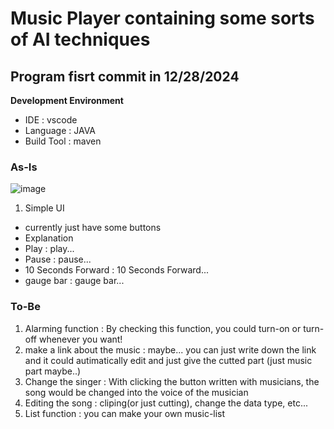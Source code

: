 # Music Player containing some sorts of AI techniques

## Program fisrt commit in 12/28/2024
**Development Environment**
- IDE : vscode
- Language : JAVA
- Build Tool : maven

### **As-Is**

![image](https://github.com/user-attachments/assets/c0e5521f-1206-4ca2-aff1-d3f112d0d829)

1. Simple UI
- currently just have some buttons
- Explanation
- Play : play...
- Pause : pause...
- 10 Seconds Forward : 10 Seconds Forward...
- gauge bar : gauge bar...



### **To-Be**
1. Alarming function : By checking this function, you could turn-on or turn-off whenever you want!
2. make a link about the music : maybe... you can just write down the link and it could autimatically edit and just give the cutted part (just music part maybe..)
3. Change the singer : With clicking the button written with musicians, the song would be changed into the voice of the musician
4. Editing the song : cliping(or just cutting), change the data type, etc...
5. List function : you can make your own music-list

